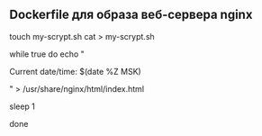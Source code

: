 ## Dockerfile для образа веб-сервера nginx  

touch my-scrypt.sh
cat > my-scrypt.sh 

while true 
do
echo "
<!DOCTYPE html>
<html>
<head>
<title>Hello World</title>
</head>
<body>
<p>Current date/time: $(date %Z MSK)</p>
</body>
</html>
"  > /usr/share/nginx/html/index.html

 sleep 1

 done

